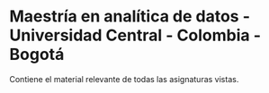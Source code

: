 # Maestría en analítica de datos - Universidad Central - Colombia - Bogotá
Contiene el material relevante de todas las asignaturas vistas.
